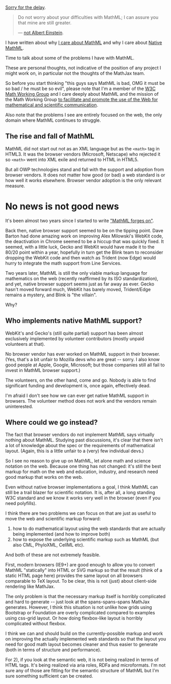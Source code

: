 [Sorry for the delay](/0169).


> Do not worry about your difficulties with MathML; I can assure you that mine are still greater.
>
> — [not Albert Einstein](http://en.wikiquote.org/wiki/Albert_Einstein#1940s).

I have written about why [I care about MathML](http://www.peterkrautzberger.org/0175/) and why I care about [Native MathML](http://www.peterkrautzberger.org/0176/).

Time to talk about some of the problems I have with MathML.

These are personal thoughts, not indicative of the position of any project I might work on, in particular not the thoughts of the MathJax team.

So before you start thinking "this guys says MathML is bad, OMG it must be so bad / he must be so evil", please note that I'm a member of the [W3C Math Working Group](http://www.w3.org/Math/) and I care deeply about MathML and the mission of the Math Working Group [to facilitate and promote the use of the Web for mathematical and scientific communication](http://www.w3.org/Math/Documents/Charter2006.html).

Also note that the problems I see are entirely focused on the web, the only domain where MathML continues to struggle.

## The rise and fall of MathML

MathML did not start out not as an XML language but as the `<math>` tag in HTML3. It was the browser vendors (Microsoft, Netscape) who rejected it so `<math>` went into XML exile and returned to HTML in HTML5.

But all OWP technologies stand and fall with the support and adoption from browser vendors. It does not matter how good (or bad) a web standard is or how well it works elsewhere. Browser vendor adoption is the only relevant measure.

# No news is not good news

It's been almost two years since I started to write ["MathML forges on"](http://radar.oreilly.com/2013/11/mathml-forges-on.html).

Back then, native browser support seemed to be on the tipping point. Dave Barton had done amazing work on improving Alex Milowski's WebKit code, the deactivation in Chrome seemed to be a hiccup that was quickly fixed. It seemed, with a little luck, Gecko and WebKit would have made it to the 80/20 point within a year, hopefully in turn get the Blink team to reconsider dropping the WebKit code and then watch as Trident (now Edge) would hurry to integrate the math support from Line Services.

Two years later, MathML is still the only viable markup language for mathematics on the web (recently reaffirmed by its ISO standardization), and yet, native browser support seems just as far away as ever. Gecko hasn't moved forward much, WebKit has barely moved, Trident/Edge remains a mystery, and Blink is "the villain".

Why?

## Who implements native MathML support?

WebKit's and Gecko's (still quite partial) support has been almost exclusively implemented by volunteer contributors (mostly unpaid volunteers at that).

No browser vendor has ever worked on MathML support in their browser. (Yes, that's a bit unfair to Mozilla devs who are great -- sorry. I also know good people at Apple, Google, Microsoft; but those companies still all fail to invest in MathML browser support.)

The volunteers, on the other hand, come and go. Nobody is able to find significant funding and development is, once again, effectively dead.

I'm afraid I don't see how we can ever get native MathML support in browsers. The volunteer method does not work and the vendors remain uninterested.

## Where could we go instead?

The fact that browser vendors do not implement MathML says virtually nothing about MathML. Studying past discussions, it's clear that there isn't a lot of knowledge about the spec or the requirements of mathematical layout. (Again, this is a little unfair to a (very) few individual devs.)

So I see no reason to give up on MathML, let alone math and science notation on the web. Because one thing has not changed: it's still the best markup for math on the web and education, industry, and research need good markup that works on the web.

Even without native browser implementations a goal, I think MathML can still be a trail blazer for scientific notation. It is, after all, a long standing W3C standard and we know it works very well in the browser (even if you need polyfills).

I think there are two problems we can focus on that are just as useful to move the web and scientific markup forward:

1. how to do mathematical layout using the web standards that are actually being implemented (and how to improve both)
2. how to expose the underlying scientific markup such as MathML (but also CML, PhyloXML, CellML etc).

And both of these are not extremely feasible.

First, modern browsers (IE9+) are good enough to allow you to convert MathML "statically" into HTML or SVG markup so that the result (think of a static HTML page here) provides the same layout on all browsers comparable to TeX layout. To be clear, this is not (just) about client-side rendering like MathJax.

The only problem is that the necessary markup itself is horribly complicated and hard to generate -- just look at the spans-spans-spans MathJax generates. However, I think this situation is not unlike how grids using Bootstrap or Foundation are overly complicated compared to examples using css-grid layout. Or how doing flexbox-like layout is horribly complicated without flexbox.

I think we can and should build on the currently-possible markup  and work on improving the actually implemented web standards so that the layout you need for good math layout becomes cleaner and thus easier to generate (both in terms of structure and performance).

For 2), if you look at the semantic web, it is not being realized in terms of HTML tags. It's being realized via aria roles, RDFa and microformats. I'm not sure any of those are fitting for the semantic structure of MathML but I'm sure something sufficient can be created.

